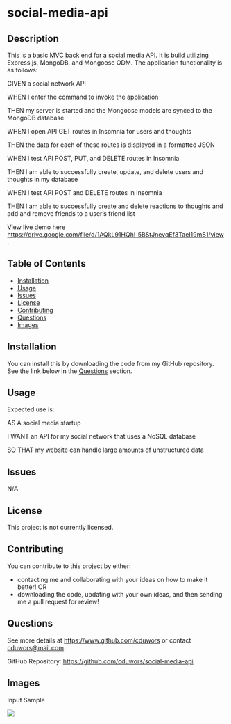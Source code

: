 # social-media-api

## Description

This is a basic MVC back end for a social media API. It is build utilizing Express.js, MongoDB, and Mongoose ODM. The application functionality is as follows:

GIVEN a social network API

WHEN I enter the command to invoke the application

THEN my server is started and the Mongoose models are synced to the MongoDB database

WHEN I open API GET routes in Insomnia for users and thoughts

THEN the data for each of these routes is displayed in a formatted JSON

WHEN I test API POST, PUT, and DELETE routes in Insomnia

THEN I am able to successfully create, update, and delete users and thoughts in my database

WHEN I test API POST and DELETE routes in Insomnia

THEN I am able to successfully create and delete reactions to thoughts and add and remove friends to a user’s friend list

View live demo here https://drive.google.com/file/d/1AQkL91HQhI_5BStJnevqEf3TaeI19mS1/view .

## Table of Contents

- [Installation](#installation)
- [Usage](#usage)
- [Issues](#issues)
- [License](#license)
- [Contributing](#contributing)
- [Questions](#questions)
- [Images](#images)

## Installation

You can install this by downloading the code from my GitHub repository. See the link below in the [Questions](#questions) section.

## Usage

Expected use is:

AS A social media startup

I WANT an API for my social network that uses a NoSQL database

SO THAT my website can handle large amounts of unstructured data

## Issues

N/A

## License

This project is not currently licensed.

## Contributing

You can contribute to this project by either:

- contacting me and collaborating with your ideas on how to make it better! OR
- downloading the code, updating with your own ideas, and then sending me a pull request for review!

## Questions

See more details at https://www.github.com/cduwors or contact cduwors@mail.com.

GitHub Repository: https://github.com/cduwors/social-media-api

## Images

Input Sample

<img src= "./img/employee-tracker.png"/>
